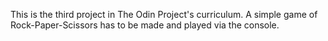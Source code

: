 This is the third project in The Odin Project's curriculum. A simple game of Rock-Paper-Scissors has to be made and played via the console.